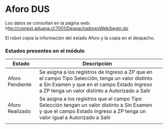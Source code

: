 # Aforo DUS

Los datos se consultan en la página web: h[ttp://comext.aduana.cl:7001/DespachadoresWeb/begin.do](http://comext.aduana.cl:7001/DespachadoresWeb/begin.do)

El robot copia la información del estado Aforo y la copia en el despacho.

### Estados presentes en el módulo

<table><thead><tr><th>Estado</th><th>Descripción</th><th data-hidden></th></tr></thead><tbody><tr><td>Aforo Pendiente</td><td>Se asigna a los registros de Ingreso a ZP que en el campo Tipo Selección, tenga un valor distinto a Sin Examen y que en el campo Estado Ingreso a ZP tenga un valor distinto a Autorizado a Salir</td><td></td></tr><tr><td>Aforo Realizado</td><td>Se asigna a los registros que el campo Tipo Selección tengan un valor distinto a Sin Examen y que el campo Estado Ingreso a ZP tenga un valor igual a Autorizado a Salir</td><td></td></tr><tr><td></td><td></td><td></td></tr></tbody></table>

